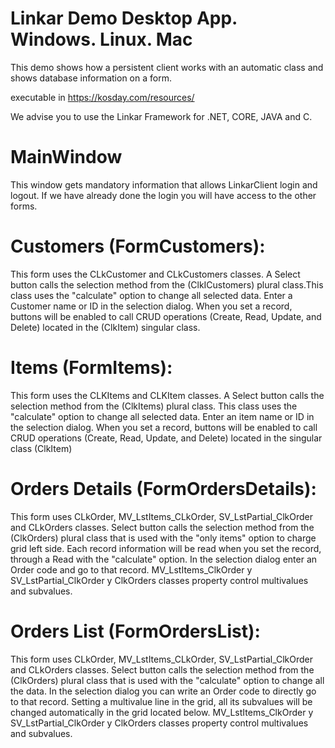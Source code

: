 # Linkar Demo Desktop App. Windows. Linux. Mac

This demo shows how a persistent client works with an automatic class and shows database information on a form.

executable in https://kosday.com/resources/

We advise you to use the Linkar Framework for .NET, CORE, JAVA and C.

 
# MainWindow 
  This window gets mandatory information that allows LinkarClient login and logout. If we have already done the login you will have access to the other forms.

# Customers (FormCustomers): 
  This form uses the CLkCustomer and CLkCustomers classes. 
  A Select button calls the selection method from the (ClkICustomers) plural  class.This class uses the "calculate" option to change all selected data.
  Enter a Customer name or ID in the selection dialog.
  When you set a record, buttons will be enabled to call CRUD operations (Create, Read, Update, and Delete) located in the (ClkItem) singular class.

# Items (FormItems): 
  This form uses the CLKItems and CLKItem classes.
  A Select button calls the selection method from the (ClkItems) plural class. This class uses the "calculate" option to change all selected data.
  Enter an item name or ID in the selection dialog.
  When you set a record, buttons will be enabled to call CRUD operations (Create, Read, Update, and Delete) located in the singular class (ClkItem)

# Orders Details (FormOrdersDetails): 
  This form uses CLkOrder, MV_LstItems_CLkOrder, SV_LstPartial_ClkOrder and CLkOrders classes.
  Select button calls the selection method from the (ClkOrders) plural class that is used with the "only items" option to charge grid left side. 
  Each record information will be read when you set the record, through a Read with the "calculate" option.
  In the selection dialog enter an Order code and go to that record.
  MV_LstItems_ClkOrder y SV_LstPartial_ClkOrder y ClkOrders classes property control multivalues and subvalues. 
  
# Orders List (FormOrdersList): 
  This form uses CLkOrder, MV_LstItems_CLkOrder, SV_LstPartial_ClkOrder and CLkOrders classes.
  Select button calls the selection method from the (ClkOrders) plural class that is used with the "calculate" option to change all the data.
  In the selection dialog you can write an Order code to directly go to that record.
  Setting a multivalue line in the grid, all its subvalues will be changed automatically in the grid located below.
  MV_LstItems_ClkOrder y SV_LstPartial_ClkOrder y ClkOrders classes property control multivalues and subvalues. 
